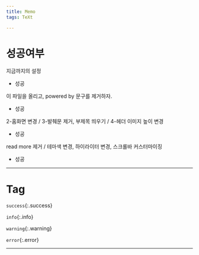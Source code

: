 ```yaml
---
title: Memo
tags: TeXt

---
```






# 성공여부

지금까지의 설정

- 성공

이 파일을 올리고,  powered by 문구를 제거하자.

- 성공

2-홈화면 변경 / 3-발췌문 제거, 부제목 띄우기 / 4-헤더 이미지 높이 변경

- 성공

read more 제거 / 테마색 변경, 하이라이터 변경, 스크롤바 커스터마이징

- 성공



---



# Tag

`success`{:.success}

`info`{:.info}

`warning`{:.warning}

`error`{:.error}



---

